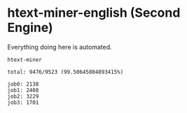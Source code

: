 # htext-miner-english (Second Engine)

Everything doing here is automated.

```
htext-miner

total: 9476/9523 (99.50645804893415%)

job0: 2138
job1: 2408
job2: 3229
job3: 1701
```